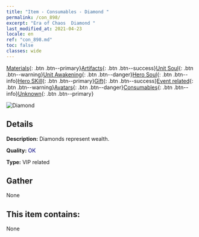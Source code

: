 ```yaml
---
title: "Item - Consumables - Diamond "
permalink: /con_898/
excerpt: "Era of Chaos  Diamond "
last_modified_at: 2021-04-23
locale: en
ref: "con_898.md"
toc: false
classes: wide
---
```

 [Materials](/Items/){: .btn .btn--primary}[Artifacts](/Items/Artifacts/){: .btn .btn--success}[Unit Soul](/Items/UnitSoul/){: .btn .btn--warning}[Unit Awakening](/Items/UnitAwakening/){: .btn .btn--danger}[Hero Soul](/Items/HeroSoul/){: .btn .btn--info}[Hero SKill](/Items/HeroSkill/){: .btn .btn--primary}[Gift](/Items/Gift/){: .btn .btn--success}[Event related](/Items/Events/){: .btn .btn--warning}[Avatars](/Items/Avatars/){: .btn .btn--danger}[Consumables](/Items/Consumables/){: .btn .btn--info}[Unknown](/Items/Unknown/){: .btn .btn--primary}

 ![Diamond ](/images/t/i_102.png)

## Details
 **Description:** Diamonds represent wealth.

 **Quality:** <span style="color: #000080">OK</span>

 **Type:** VIP related

## Gather

  None

## This item contains:

  None

